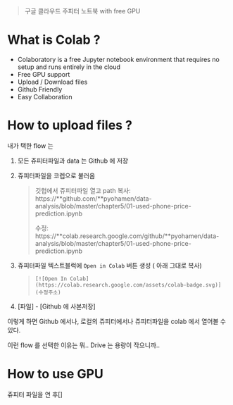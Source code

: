 > 구글 클라우드 주피터 노트북 with free GPU

# What is Colab ?

- Colaboratory is a free Jupyter notebook environment that requires no setup and runs entirely in the cloud
- Free GPU support
- Upload / Download files
- Github Friendly
- Easy Collaboration



# How to upload files ?

내가 택한 flow 는

1. 모든 쥬피터파일과 data 는 Github 에 저장

2. 쥬피터파일을 코렙으로 불러옴

   > 깃헙에서 쥬피터파일 열고 path 복사: https://**github.com/**pyohamen/data-analysis/blob/master/chapter5/01-used-phone-price-prediction.ipynb
   >
   > 수정: https://**colab.research.google.com/github/**pyohamen/data-analysis/blob/master/chapter5/01-used-phone-price-prediction.ipynb

3. 쥬피터파일 텍스트블럭에 `Open in Colab` 버튼 생성 ( 아래 그대로 복사)

   > ```
   > [![Open In Colab](https://colab.research.google.com/assets/colab-badge.svg)](수정주소)
   > ```

4. [파일] - [Github 에 사본저장]

이렇게 하면 Github 에서나, 로컬의 쥬피터에서나 쥬피터파일을 colab 에서 열어볼 수 있다.

이런 flow 를 선택한 이유는 뭐.. Drive 는 용량이 작으니까..



# How to use GPU

쥬피터 파일을 연 후[]



